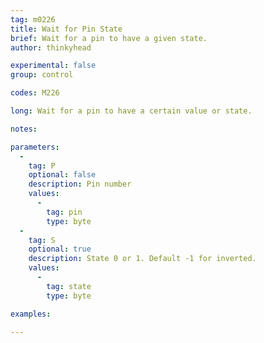 ```yaml
---
tag: m0226
title: Wait for Pin State
brief: Wait for a pin to have a given state.
author: thinkyhead

experimental: false
group: control

codes: M226

long: Wait for a pin to have a certain value or state.

notes:

parameters:
  -
    tag: P
    optional: false
    description: Pin number
    values:
      -
        tag: pin
        type: byte
  -
    tag: S
    optional: true
    description: State 0 or 1. Default -1 for inverted.
    values:
      -
        tag: state
        type: byte

examples:

---
```

